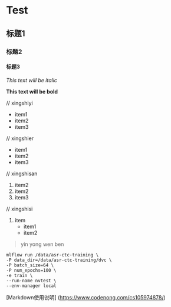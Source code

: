# Test
## 标题1
### 标题2
#### 标题3

*This text will be italic*

**This text will be bold**

// xingshiyi
* item1
* item2
* item3      

// xingshier
- item1
- item2
- item3    

// xingshisan
1. item2
2. item2
3. item3     

// xingshisi
1. item
   + item1
   + item2


> yin yong wen ben

    mlflow run /data/asr-ctc-training \
    -P data_dir=/data/asr-ctc-training/dvc \
    -P batch_size=64 \
    -P num_epochs=100 \
    -e train \
    --run-name nvtest \
    --env-manager local

[Markdown使用说明] (https://www.codenong.com/cs105974878/)
